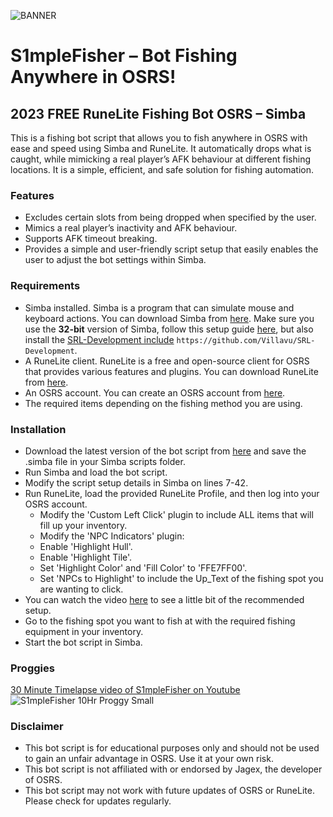 ![BANNER](https://github.com/S1mple-Scripts/S1mpleFisher/assets/144496153/73d2803b-35c4-43f3-988c-257b273893ee)

# S1mpleFisher – Bot Fishing Anywhere in OSRS!
## 2023 FREE RuneLite Fishing Bot OSRS – Simba

This is a fishing bot script that allows you to fish anywhere in OSRS with ease and speed using Simba and RuneLite. It automatically drops what is caught, while mimicking a real player’s AFK behaviour at different fishing locations. It is a simple, efficient, and safe solution for fishing automation.

### Features
- Excludes certain slots from being dropped when specified by the user.
- Mimics a real player’s inactivity and AFK behaviour.
- Supports AFK timeout breaking.
- Provides a simple and user-friendly script setup that easily enables the user to adjust the bot settings within Simba.

### Requirements
- Simba installed. Simba is a program that can simulate mouse and keyboard actions. You can download Simba from [here](https://github.com/Villavu/Simba/releases/download/simba1400-release/Simba-Win32.exe). Make sure you use the **32-bit** version of Simba, follow this setup guide [here](https://waspscripts.com/setup), but also install the [SRL-Development include](https://github.com/Villavu/SRL-Development) ```https://github.com/Villavu/SRL-Development```.
- A RuneLite client. RuneLite is a free and open-source client for OSRS that provides various features and plugins. You can download RuneLite from [here](https://runelite.net/).
- An OSRS account. You can create an OSRS account from [here](https://oldschool.runescape.com/).
- The required items depending on the fishing method you are using.

### Installation
- Download the latest version of the bot script from [here](https://github.com/S1mple-Scripts/S1mpleFisher/releases) and save the .simba file in your Simba scripts folder.
- Run Simba and load the bot script.
- Modify the script setup details in Simba on lines 7-42.
- Run RuneLite, load the provided RuneLite Profile, and then log into your OSRS account.
  - Modify the 'Custom Left Click' plugin to include ALL items that will fill up your inventory.
  - Modify the 'NPC Indicators' plugin:
  - Enable 'Highlight Hull'.
  - Enable 'Highlight Tile'.
  - Set 'Highlight Color' and 'Fill Color' to 'FFE7FF00'.
  - Set 'NPCs to Highlight' to include the Up_Text of the fishing spot you are wanting to click.
- You can watch the video [here](https://youtu.be/Mpsp5wEUsPc?feature=shared) to see a little bit of the recommended setup.
- Go to the fishing spot you want to fish at with the required fishing equipment in your inventory.
- Start the bot script in Simba.

### Proggies
[30 Minute Timelapse video of S1mpleFisher on Youtube](https://www.youtube.com/watch?v=pnJPGgosMSs)
![S1mpleFisher 10Hr Proggy Small](https://github.com/S1mple-Scripts/S1mpleFisher/assets/144496153/8d63939d-b477-4be4-934c-55ab3d77aa64)

### Disclaimer
- This bot script is for educational purposes only and should not be used to gain an unfair advantage in OSRS. Use it at your own risk.
- This bot script is not affiliated with or endorsed by Jagex, the developer of OSRS.
- This bot script may not work with future updates of OSRS or RuneLite. Please check for updates regularly.

